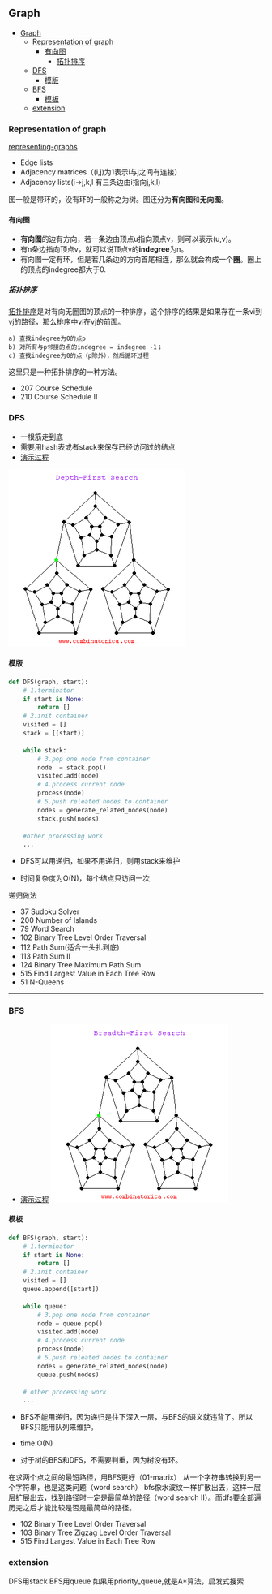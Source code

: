 ## Graph

<!-- @import "[TOC]" {cmd="toc" depthFrom=1 depthTo=6 orderedList=false} -->

<!-- code_chunk_output -->

* [Graph](#graph)
	* [Representation of graph](#representation-of-graph)
		* [有向图](#有向图)
			* [拓扑排序](#拓扑排序)
	* [DFS](#dfs)
		* [模版](#模版)
	* [BFS](#bfs)
		* [模板](#模板)
	* [extension](#extension)

<!-- /code_chunk_output -->

### Representation of graph

[representing-graphs](https://www.khanacademy.org/computing/computer-science/algorithms/graph-representation/a/representing-graphs)

-   Edge lists
-   Adjacency matrices（(i,j)为1表示i与j之间有连接）
-   Adjacency lists(i->j,k,l 有三条边由i指向j,k,l)

图一般是带环的，没有环的一般称之为树。图还分为**有向图**和**无向图**。

#### 有向图

-   **有向图**的边有方向，若一条边由顶点u指向顶点v，则可以表示(u,v)。
-   有n条边指向顶点v，就可以说顶点v的**indegree**为n。
-   有向图一定有环，但是若几条边的方向首尾相连，那么就会构成一个**圈**。圈上的顶点的indegree都大于0.

##### 拓扑排序

[拓扑排序](http://blog.csdn.net/changyuanchn/article/details/17067349)是对有向无圈图的顶点的一种排序，这个排序的结果是如果存在一条vi到vj的路径，那么排序中vi在vj的前面。

    a) 查找indegree为0的点p
    b) 对所有与p邻接的点的indegree = indegree -1；
    c) 查找indegree为0的点（p除外），然后循环过程

这里只是一种拓扑排序的一种方法。

-   207 Course Schedule
-   210 Course Schedule II

### DFS

-   一根筋走到底
-   需要用hash表或者stack来保存已经访问过的结点
-   [演示过程](http://www.cs.usfca.edu/~galles/visualization/DFS.html)

<!-- ![dfs](./img/Graph/dfs.png) -->

![dfs_gif](./img/Graph/dfs.gif)

#### 模版

```python
def DFS(graph, start):
    # 1.terminator
    if start is None:
        return []
    # 2.init container
    visited = []
    stack = [(start)]

    while stack:
        # 3.pop one node from container
        node  = stack.pop()
        visited.add(node)
        # 4.process current node
        process(node)
        # 5.push releated nodes to container
        nodes = generate_related_nodes(node)
        stack.push(nodes)

    #other processing work
    ...
```

-   DFS可以用递归，如果不用递归，则用stack来维护

-   时间复杂度为O(N)，每个结点只访问一次

递归做法

-   37 Sudoku Solver
-   200 Number of Islands
-   79 Word Search
-   102 Binary Tree Level Order Traversal
-   112 Path Sum(适合一头扎到底)
-   113 Path Sum II
-   124 Binary Tree Maximum Path Sum
-   515 Find Largest Value in Each Tree Row
-   51 N-Queens

* * *

### BFS

-   [演示过程](http://www.cs.usfca.edu/~galles/visualization/BFS.html)
    <!-- ![dfs](./img/Graph/bfs.png) -->
    ![dfs_gif](./img/Graph/bfs.gif)

#### 模板

```python
def BFS(graph, start):
    # 1.terminator
    if start is None:
        return []
    # 2.init container
    visited = []
    queue.append([start])

    while queue:
        # 3.pop one node from container
        node = queue.pop()
        visited.add(node)
        # 4.process current node
        process(node)
        # 5.push releated nodes to container
        nodes = generate_related_nodes(node)
        queue.push(nodes)

    # other processing work
    ...
```

-   BFS不能用递归，因为递归是往下深入一层，与BFS的语义就违背了。所以BFS只能用队列来维护。
-   time:O(N)

-   对于树的BFS和DFS，不需要判重，因为树没有环。

在求两个点之间的最短路径，用BFS更好（01-matrix）
从一个字符串转换到另一个字符串，也是这类问题（word search）
bfs像水波纹一样扩散出去，这样一层层扩展出去，找到路径时一定是最简单的路径（word search II）。而dfs要全部遍历完之后才能比较是否是最简单的路径。

-   102 Binary Tree Level Order Traversal
-   103 Binary Tree Zigzag Level Order Traversal  
-   515 Find Largest Value in Each Tree Row

### extension

DFS用stack
BFS用queue
如果用priority_queue,就是A\*算法，启发式搜索
